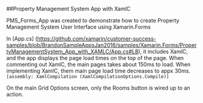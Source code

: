 ##Property Management System App with XamlC

PMS_Forms_App was created to demonstrate how to create Property Management System User Interface using Xamarin.Forms 

In [App.cs] (https://github.com/xamarin/customer-success-samples/blob/BrandonSampleAppsJan2016/samples/Xamarin.Forms/PropertyManagementSystem_App_with_XAMLC/App.cs#L8), it includes XamlC, and the app displays the page load times on the top of the page. When commenting out XamlC, the main pages takes about 150ms to load. When implementing XamlC, them main page load time decreases to appx 30ms.
`[assembly: XamlCompilation (XamlCompilationOptions.Compile)]`

On the main Grid Options screen, only the Rooms button is wired up to an action.
